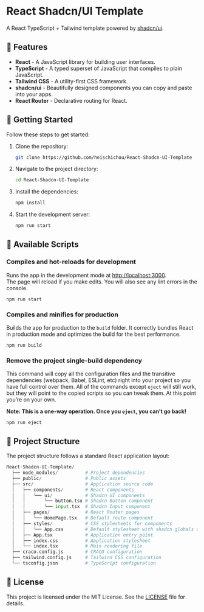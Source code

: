 # React Shadcn/UI Template

A React TypeScript + Tailwind template powered by [shadcn/ui](https://ui.shadcn.com/).

## 🎉 Features

- **React** - A JavaScript library for building user interfaces.
- **TypeScript** - A typed superset of JavaScript that compiles to plain JavaScript.
- **Tailwind CSS** - A utility-first CSS framework.
- **shadcn/ui** - Beautifully designed components you can copy and paste into your apps.
- **React Router** - Declarative routing for React.

## 🚀 Getting Started
Follow these steps to get started:
1. Clone the repository:

    ```bash
    git clone https://github.com/heischichou/React-Shadcn-UI-Template
    ```

2. Navigate to the project directory:

    ```bash
    cd React-Shadcn-UI-Template
    ```

3. Install the dependencies:

    ```bash
    npm install
    ```

4. Start the development server:

    ```bash
    npm run start
    ```

## 📜 Available Scripts
### Compiles and hot-reloads for development
Runs the app in the development mode at [http://localhost:3000](http://localhost:3000).\
The page will reload if you make edits. You will also see any lint errors in the console.
```
npm run start
```

### Compiles and minifies for production
Builds the app for production to the `build` folder. It correctly bundles React in production mode and optimizes the build for the best performance.
```
npm run build
```

### Remove the project single-build dependency
This command will copy all the configuration files and the transitive dependencies (webpack, Babel, ESLint, etc) right into your project so you have full control over them. All of the commands except `eject` will still work, but they will point to the copied scripts so you can tweak them. At this point you’re on your own.

**Note: This is a one-way operation. Once you `eject`, you can’t go back!**
```
npm run eject
```

## 📂 Project Structure

The project structure follows a standard React application layout:

```python
React-Shadcn-UI-Template/
  ├── node_modules/          # Project dependencies
  ├── public/                # Public assets
  ├── src/                   # Application source code
  │   ├── components/        # React components
  │   │   └── ui/            # Shadcn UI components
  │   │       └── button.tsx # Shadcn Button component
  │   │       └── input.tsx  # Shadcn Input component
  │   ├── pages/             # React Router pages
  │   │   └── HomePage.tsx   # Default route component
  │   ├── styles/            # CSS stylesheets for components
  │   │   └── App.css        # Default stylesheet with shadcn globals declared
  │   ├── App.tsx            # Application entry point
  │   ├── index.css          # Application stylesheet
  │   └── index.tsx          # Main rendering file
  ├── craco.config.js        # CRACO configuration
  ├── tailwind.config.js     # Tailwind CSS configuration
  └── tsconfig.json          # TypeScript configuration
```

## 📄 License

This project is licensed under the MIT License. See the [LICENSE](https://choosealicense.com/licenses/mit/) file for details.
